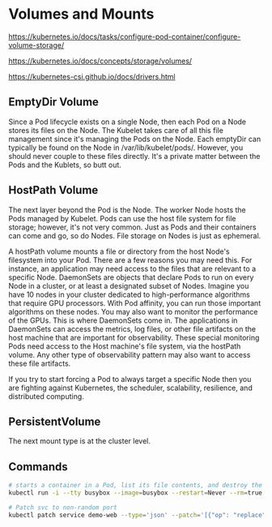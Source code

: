 # Volumes and Mounts

https://kubernetes.io/docs/tasks/configure-pod-container/configure-volume-storage/

https://kubernetes.io/docs/concepts/storage/volumes/

https://kubernetes-csi.github.io/docs/drivers.html

## EmptyDir Volume

Since a Pod lifecycle exists on a single Node, then each Pod on a Node stores its files on the Node. The Kubelet takes care of all this file management since it's managing the Pods on the Node. Each emptyDir can typically be found on the Node in /var/lib/kubelet/pods/. However, you should never couple to these files directly. It's a private matter between the Pods and the Kublets, so butt out.

## HostPath Volume

The next layer beyond the Pod is the Node. The worker Node hosts the Pods managed by Kubelet. Pods can use the host file system for file storage; however, it's not very common. Just as Pods and their containers can come and go, so do Nodes. File storage on Nodes is just as ephemeral.

A hostPath volume mounts a file or directory from the host Node's filesystem into your Pod. There are a few reasons you may need this. For instance, an application may need access to the files that are relevant to a specific Node. DaemonSets are objects that declare Pods to run on every Node in a cluster, or at least a designated subset of Nodes. Imagine you have 10 nodes in your cluster dedicated to high-performance algorithms that require GPU processors. With Pod affinity, you can run those important algorithms on these nodes. You may also want to monitor the performance of the GPUs. This is where DaemonSets come in. The applications in DaemonSets can access the metrics, log files, or other file artifacts on the host machine that are important for observability. These special monitoring Pods need access to the Host machine's file system, via the hostPath volume. Any other type of observability pattern may also want to access these file artifacts.

If you try to start forcing a Pod to always target a specific Node then you are fighting against Kubernetes, the scheduler, scalability, resilience, and distributed computing.

## PersistentVolume

The next mount type is at the cluster level.

## Commands

```bash
# starts a container in a Pod, list its file contents, and destroy the Pod
kubectl run -i --tty busybox --image=busybox --restart=Never --rm=true -- ls -la

# Patch svc to non-random port
kubectl patch service demo-web --type='json' --patch='[{"op": "replace", "path": "/spec/ports/0/nodePort", "value":30080}]'
```
